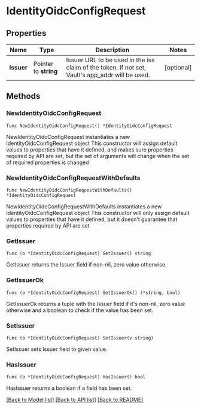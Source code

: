 # IdentityOidcConfigRequest

## Properties

Name | Type | Description | Notes
------------ | ------------- | ------------- | -------------
**Issuer** | Pointer to **string** | Issuer URL to be used in the iss claim of the token. If not set, Vault&#39;s app_addr will be used. | [optional] 

## Methods

### NewIdentityOidcConfigRequest

`func NewIdentityOidcConfigRequest() *IdentityOidcConfigRequest`

NewIdentityOidcConfigRequest instantiates a new IdentityOidcConfigRequest object
This constructor will assign default values to properties that have it defined,
and makes sure properties required by API are set, but the set of arguments
will change when the set of required properties is changed

### NewIdentityOidcConfigRequestWithDefaults

`func NewIdentityOidcConfigRequestWithDefaults() *IdentityOidcConfigRequest`

NewIdentityOidcConfigRequestWithDefaults instantiates a new IdentityOidcConfigRequest object
This constructor will only assign default values to properties that have it defined,
but it doesn't guarantee that properties required by API are set

### GetIssuer

`func (o *IdentityOidcConfigRequest) GetIssuer() string`

GetIssuer returns the Issuer field if non-nil, zero value otherwise.

### GetIssuerOk

`func (o *IdentityOidcConfigRequest) GetIssuerOk() (*string, bool)`

GetIssuerOk returns a tuple with the Issuer field if it's non-nil, zero value otherwise
and a boolean to check if the value has been set.

### SetIssuer

`func (o *IdentityOidcConfigRequest) SetIssuer(v string)`

SetIssuer sets Issuer field to given value.

### HasIssuer

`func (o *IdentityOidcConfigRequest) HasIssuer() bool`

HasIssuer returns a boolean if a field has been set.


[[Back to Model list]](../README.md#documentation-for-models) [[Back to API list]](../README.md#documentation-for-api-endpoints) [[Back to README]](../README.md)


